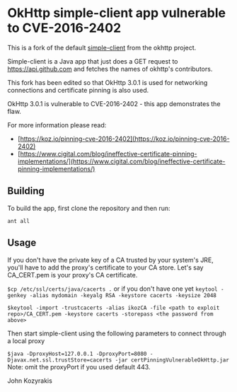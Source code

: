 # OkHttp simple-client app vulnerable to CVE-2016-2402

This is a fork of the default [simple-client](https://github.com/square/okhttp/blob/okhttp_31/samples/simple-client) from the okhttp project.

Simple-client is a Java app that just does a GET request to https://api.github.com and fetches the names of okhttp's contributors.

This fork has been edited so that OkHttp 3.0.1 is used for networking connections and certificate pinning is also used.

OkHttp 3.0.1 is vulnerable to CVE-2016-2402 - this app demonstrates the flaw.

For more information please read:

* [https://koz.io/pinning-cve-2016-2402](https://koz.io/pinning-cve-2016-2402)
* [https://www.cigital.com/blog/ineffective-certificate-pinning-implementations/](https://www.cigital.com/blog/ineffective-certificate-pinning-implementations/)


## Building

To build the app, first clone the repository and then run:

`ant all`

## Usage

If you don't have the private key of a CA trusted by your system's JRE, you'll have to add the proxy's certificate to your CA store.
Let's say CA_CERT.pem is your proxy's CA certificate.

`$cp /etc/ssl/certs/java/cacerts .`
or if you don't have one yet
`keytool -genkey -alias mydomain -keyalg RSA -keystore cacerts -keysize 2048`

`$keytool -import -trustcacerts -alias ikozCA -file <path to exploit repo>/CA_CERT.pem -keystore cacerts -storepass <the password from above>`

Then start simple-client using the following parameters to connect through a local proxy

`$java -DproxyHost=127.0.0.1 -DproxyPort=8080 -Djavax.net.ssl.trustStore=cacerts -jar certPinningVulnerableOkHttp.jar`
Note: omit the proxyPort if you used default 443.

John Kozyrakis